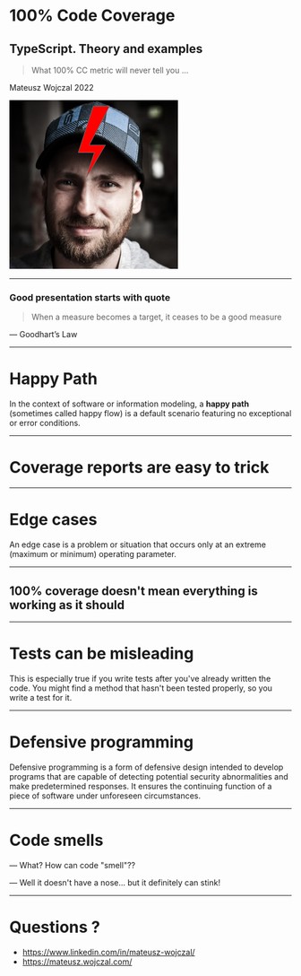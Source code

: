 # 100% Code Coverage

## TypeScript. Theory and examples

> What 100% CC metric will never tell you ...

Mateusz Wojczal 2022

![mateusz wojczal](img/mateusz.png)

---

### Good presentation starts with quote

> When a measure becomes a target, it ceases to be a good measure

— Goodhart’s Law

---

# Happy Path

In the context of software or information modeling, a **happy path** (sometimes called happy flow) is a default scenario featuring no exceptional or error conditions.

---

# Coverage reports are easy to trick

---

# Edge cases

An edge case is a problem or situation that occurs only at an extreme (maximum or minimum) operating parameter.

---

## 100% coverage doesn't mean everything is working as it should

---

# Tests can be misleading

This is especially true if you write tests after you've already written the code. You might find a method that hasn't been tested properly, so you write a test for it.

---

# Defensive programming

Defensive programming is a form of defensive design intended to develop programs that are capable of detecting potential security abnormalities and make predetermined responses. It ensures the continuing function of a piece of software under unforeseen circumstances.

---

# Code smells

— What? How can code "smell"??

— Well it doesn't have a nose... but it definitely can stink!

---

# Questions ?

- https://www.linkedin.com/in/mateusz-wojczal/
- https://mateusz.wojczal.com/
